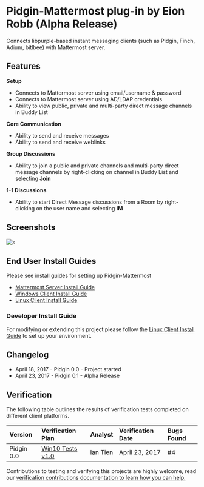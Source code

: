 
# Pidgin-Mattermost plug-in by Eion Robb (Alpha Release)  

Connects libpurple-based instant messaging clients (such as Pidgin, Finch, Adium, bitlbee) with Mattermost server. 

## Features 

**Setup**

- Connects to Mattermost server using email/username & password 
- Connects to Mattermost server using AD/LDAP credentials 
- Ability to view public, private and multi-party direct message channels in Buddy List 

**Core Communication**

- Ability to send and receive messages 
- Ability to send and receive weblinks 

**Group Discussions**

- Ability to join a public and private channels and multi-party direct message channels by right-clicking on channel in Buddy List and selecting **Join** 

**1-1 Discussions**

- Ability to start Direct Message discussions from a Room by right-clicking on the user name and selecting **IM**

## Screenshots

![s](https://cloud.githubusercontent.com/assets/177788/25235037/ccc74a20-2598-11e7-8d31-349808570c8a.png)

## End User Install Guides

Please see install guides for setting up Pidgin-Mattermost 

- [Mattermost Server Install Guide](INSTALL.md#server-install) 
- [Windows Client Install Guide](INSTALL.md#windows-client-install) 
- [Linux Client Install Guide](INSTALL.md#linux-client-install-guide)

### Developer Install Guide 
 
For modifying or extending this project please follow the [Linux Client Install Guide](INSTALL.md#linux-client-install-guide) to set up your environment. 

## Changelog 

- April 18, 2017 - Pidgin 0.0 - Project started 
- April 23, 2017 - Pidgin 0.1 - Alpha Release 

## Verification 

The following table outlines the results of verification tests completed on different client platforms. 

| Version | Verification Plan | Analyst | Verification Date | Bugs Found |  
| :--- | :--- | :--- | :--- | :--- | 
| Pidgin 0.0 | [Win10 Tests v1.0](VERIFICATION.md#win10-tests-v10) | Ian Tien | April 23, 2017 | [#4](https://github.com/EionRobb/purple-mattermost/issues/4) | 

Contributions to testing and verifying this projects are highly welcome, read our [verification contributions documentation to learn how you can help.](VERIFICATION.md#verification-contributions) 

